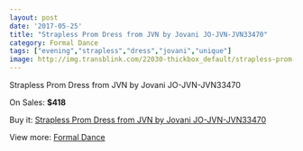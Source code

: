 ```yaml
---
layout: post
date: '2017-05-25'
title: "Strapless Prom Dress from JVN by Jovani JO-JVN-JVN33470"
category: Formal Dance
tags: ["evening","strapless","dress","jovani","unique"]
image: http://img.transblink.com/22030-thickbox_default/strapless-prom-dress-from-jvn-by-jovani-jo-jvn-jvn33470.jpg
---
```

Strapless Prom Dress from JVN by Jovani JO-JVN-JVN33470

On Sales: **$418**
<a href="https://www.transblink.com/en/formal-dance/6987-strapless-prom-dress-from-jvn-by-jovani-jo-jvn-jvn33470.html"><amp-img layout="responsive" width="600" height="600" src="//img.transblink.com/22030-thickbox_default/strapless-prom-dress-from-jvn-by-jovani-jo-jvn-jvn33470.jpg" alt="Strapless Prom Dress from JVN by Jovani JO-JVN-JVN33470 0" /></a>
<a href="https://www.transblink.com/en/formal-dance/6987-strapless-prom-dress-from-jvn-by-jovani-jo-jvn-jvn33470.html"><amp-img layout="responsive" width="600" height="600" src="//img.transblink.com/22031-thickbox_default/strapless-prom-dress-from-jvn-by-jovani-jo-jvn-jvn33470.jpg" alt="Strapless Prom Dress from JVN by Jovani JO-JVN-JVN33470 1" /></a>

Buy it: [Strapless Prom Dress from JVN by Jovani JO-JVN-JVN33470](https://www.transblink.com/en/formal-dance/6987-strapless-prom-dress-from-jvn-by-jovani-jo-jvn-jvn33470.html "Strapless Prom Dress from JVN by Jovani JO-JVN-JVN33470")

View more: [Formal Dance](https://www.transblink.com/en/6-formal-dance "Formal Dance")